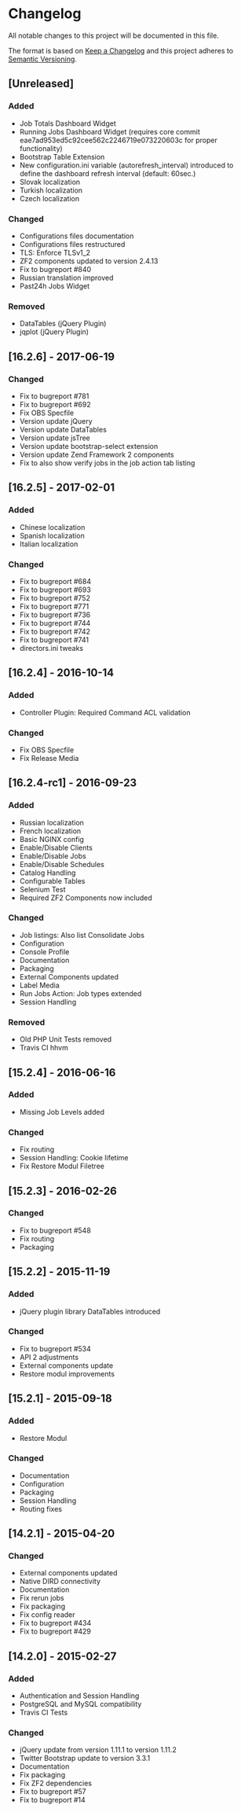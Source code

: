 # Changelog

All notable changes to this project will be documented in this file.

The format is based on [Keep a Changelog](http://keepachangelog.com/en/1.0.0/)
and this project adheres to [Semantic Versioning](http://semver.org/spec/v2.0.0.html).

## [Unreleased]

### Added
- Job Totals Dashboard Widget
- Running Jobs Dashboard Widget (requires core commit eae7ad953ed5c92cee562c2246719e073220603c for proper functionality)
- Bootstrap Table Extension
- New configuration.ini variable (autorefresh_interval) introduced
  to define the dashboard refresh interval (default: 60sec.)
- Slovak localization
- Turkish localization
- Czech localization

### Changed
- Configurations files documentation
- Configurations files restructured
- TLS: Enforce TLSv1_2
- ZF2 components updated to version 2.4.13
- Fix to bugreport #840
- Russian translation improved
- Past24h Jobs Widget

### Removed
- DataTables (jQuery Plugin)
- jqplot (jQuery Plugin)

## [16.2.6] - 2017-06-19

### Changed
- Fix to bugreport #781
- Fix to bugreport #692
- Fix OBS Specfile
- Version update jQuery
- Version update DataTables
- Version update jsTree
- Version update bootstrap-select extension
- Version update Zend Framework 2 components
- Fix to also show verify jobs in the job action tab listing

## [16.2.5] - 2017-02-01

### Added
- Chinese localization
- Spanish localization
- Italian localization

### Changed
- Fix to bugreport #684
- Fix to bugreport #693
- Fix to bugreport #752
- Fix to bugreport #771
- Fix to bugreport #736
- Fix to bugreport #744
- Fix to bugreport #742
- Fix to bugreport #741
- directors.ini tweaks

## [16.2.4] - 2016-10-14

### Added
- Controller Plugin: Required Command ACL validation

### Changed
- Fix OBS Specfile
- Fix Release Media

## [16.2.4-rc1] - 2016-09-23

### Added
- Russian localization
- French localization
- Basic NGINX config
- Enable/Disable Clients
- Enable/Disable Jobs
- Enable/Disable Schedules
- Catalog Handling
- Configurable Tables
- Selenium Test
- Required ZF2 Components now included

### Changed
- Job listings: Also list Consolidate Jobs
- Configuration
- Console Profile
- Documentation
- Packaging
- External Components updated
- Label Media
- Run Jobs Action: Job types extended
- Session Handling

### Removed
- Old PHP Unit Tests removed
- Travis CI hhvm

## [15.2.4] - 2016-06-16

### Added
- Missing Job Levels added

### Changed
- Fix routing
- Session Handling: Cookie lifetime
- Fix Restore Modul Filetree

## [15.2.3] - 2016-02-26

### Changed
- Fix to bugreport #548
- Fix routing
- Packaging

## [15.2.2] - 2015-11-19

### Added
- jQuery plugin library DataTables introduced

### Changed
- Fix to bugreport #534
- API 2 adjustments
- External components update
- Restore modul improvements

## [15.2.1] - 2015-09-18

### Added
- Restore Modul

### Changed
- Documentation
- Configuration
- Packaging
- Session Handling
- Routing fixes

## [14.2.1] - 2015-04-20

### Changed
- External components updated
- Native DIRD connectivity
- Documentation
- Fix rerun jobs
- Fix packaging
- Fix config reader
- Fix to bugreport #434
- Fix to bugreport #429

## [14.2.0] - 2015-02-27

### Added
- Authentication and Session Handling
- PostgreSQL and MySQL compatibility
- Travis CI Tests

### Changed
- jQuery update from version 1.11.1 to version 1.11.2
- Twitter Bootstrap update to version 3.3.1
- Documentation
- Fix packaging
- Fix ZF2 dependencies
- Fix to bugreport #57
- Fix to bugreport #14

